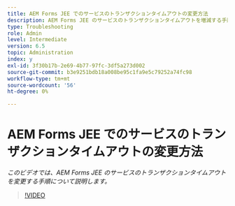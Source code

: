 ```yaml
---
title: AEM Forms JEE でのサービスのトランザクションタイムアウトの変更方法
description: AEM Forms JEE のサービスのトランザクションタイムアウトを増減する手順
type: Troubleshooting
role: Admin
level: Intermediate
version: 6.5
topic: Administration
index: y
exl-id: 3f30b17b-2e69-4b77-97fc-3df5a273d002
source-git-commit: b3e9251bdb18a008be95c1fa9e5c79252a74fc98
workflow-type: tm+mt
source-wordcount: '56'
ht-degree: 0%

---
```


# AEM Forms JEE でのサービスのトランザクションタイムアウトの変更方法

*このビデオでは、AEM Forms JEE のサービスのトランザクションタイムアウトを変更する手順について説明します。*

>[!VIDEO](https://video.tv.adobe.com/v/335495?quality=12&learn=on)
